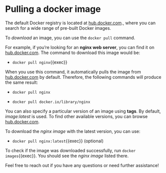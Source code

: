 # Pulling a docker image

The default Docker registry is located at [hub.docker.com](https://hub.docker.com)., where you can search for a wide range of pre-built Docker images.

To *download* an image, you can use the `docker pull` command.

For example, if you’re looking for an **nginx web server**, you can find it on [hub.docker.com](https://hub.docker.com). The command to download this image would be:

- `docker pull nginx`{{exec}}

When you use this command, it automatically pulls the image from [hub.docker.com](https://hub.docker.com) by default. Therefore, the following commands will produce the same result:

- `docker pull nginx`

- `docker pull docker.io/library/nginx`

You can also specify a particular version of an image using **tags**. By default, *image:latest* is used. To find other available versions, you can browse [hub.docker.com](https://hub.docker.com).

To download the *nginx image* with the latest version, you can use:

- `docker pull nginx:latest`{{exec}} (optional)

To check if the image was downloaded successfully, run `docker images`{{exec}}. You should see the *nginx image* listed there.

Feel free to reach out if you have any questions or need further assistance!

